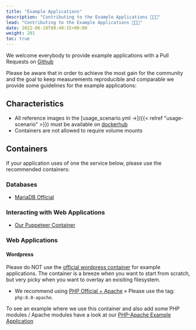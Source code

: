 ```yaml
---
title: "Example Applications"
description: "Contributing to the Example Applications 🥳🎉😍"
lead: "Contributing to the Example Applications 🥳🎉😍"
date: 2022-06-10T09:49:15+00:00
weight: 201
toc: true
---
```


We welcome everybody to provide example applications with a Pull Requests on [Github](https://github.com/green-coding-berlin/example-applications)

Please be aware that in order to achieve the most gain for the community and
the goal to keep measurements reproducible and comparable we provide some
guidelines for the example applications:

## Characteristics
- All reference images in the [usage_scenario.yml →]({{< relref "usage-scenario" >}}) must be
available on [dockerhub](https://hub.docker.com/)
- Containers are not allowed to require volume mounts

## Containers

If your application uses of one the service below, please use the recommended containers:

### Databases
- [MariaDB Official](https://hub.docker.com/_/mariadb)

### Interacting with Web Applications
- [Our Puppeteer Container](https://github.com/green-coding-berlin/example-applications/tree/main/puppeteer)

### Web Applications
#### Wordpress
Please do NOT use the [official wordpress container](https://hub.docker.com/_/wordpress)
for example applications.
The container is a breeze when you want to start from scratch, but very picky when you want
to overlay an exisiting filesystem.
- We recommend using [PHP Official + Apache](https://hub.docker.com/_/php) &raquo; Please use the tag: `php:8.0-apache`.

To see an example where we use this container and also add some PHP modules / Apache modules have a look
at our [PHP-Apache Example Application](https://github.com/green-coding-berlin/example-applications/tree/main/apache-mariadb-php)